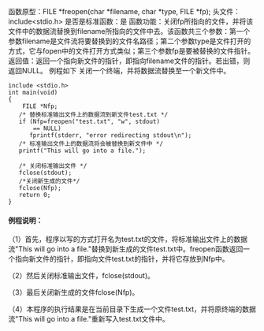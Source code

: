 函数原型：FILE *freopen(char *filename, char *type, FILE *fp);
头文件：include<stdio.h>
是否是标准函数：是
函数功能：关闭fp所指向的文件，并将该文件中的数据流替换到filename所指向的文件中去。该函数共三个参数：第一个参数filename是文件流将要替换到的文件名路径；第二个参数type是文件打开的方式，它与fopen中的文件打开方式类似；第三个参数fp是要被替换的文件指针。
返回值：返回一个指向新文件的指针，即指向filename文件的指针。若出错，则返回NULL。
例程如下 关闭一个终端，并将数据流替换至一个新文件中。
```  
include <stdio.h>
int main(void)
{
    FILE *Nfp;
   /* 替换标准输出文件上的数据流到新文件test.txt */
   if (Nfp=freopen("test.txt", "w", stdout)
       == NULL)
      fprintf(stderr, "error redirecting stdout\n");
   /* 标准输出文件上的数据流将会被替换到新文件中 */
   printf("This will go into a file.");

   /* 关闭标准输出文件 */
   fclose(stdout);
   /*关闭新生成的文件*/
   fclose(Nfp);
   return 0;
}
```

#### 例程说明：

（1）首先，程序以写的方式打开名为test.txt的文件，将标准输出文件上的数据流"This will go into a file."替换到新生成的文件test.txt中。freopen函数返回一个指向新文件的指针，即指向文件test.txt的指针，并将它存放到Nfp中。

（2）然后关闭标准输出文件，fclose(stdout)。

（3）最后关闭新生成的文件fclose(Nfp)。

（4）本程序的执行结果是在当前目录下生成一个文件test.txt，并将原终端的数据流"This will go into a file."重新写入test.txt文件中。
